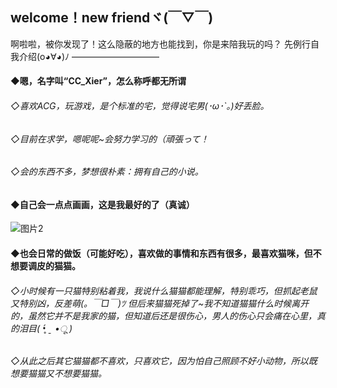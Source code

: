 ## welcome！new friendヾ(￣▽￣)
啊啦啦，被你发现了！这么隐蔽的地方也能找到，你是来陪我玩的吗？
先例行自我介绍(o◕∀◕)ﾉ
——————————
#### ◆嗯，名字叫“CC_Xier”，怎么称呼都无所谓
###### ◇喜欢ACG，玩游戏，是个标准的宅，觉得说宅男(･ω･`｡)好丢脸。
###### ◇目前在求学，嗯呢呢~会努力学习的（頑張って！
###### ◇会的东西不多，梦想很朴素：拥有自己的小说。
#### ◆自己会一点点画画，这是我最好的了（真诚）
![图片2](https://user-images.githubusercontent.com/88967533/130389638-15b2fa83-8b04-4ae9-9875-eb69ae91846e.png)

#### ◆也会日常的做饭（可能好吃），喜欢做的事情和东西有很多，最喜欢猫咪，但不想要调皮的猫猫。
###### ◇小时候有一只猫特别粘着我，我说什么猫猫都能理解，特别乖巧，但抓起老鼠又特别凶，反差萌(。￣□￣)ﾂ   但后来猫猫死掉了~我不知道猫猫什么时候离开的，虽然它并不是我家的猫，但知道后还是很伤心，男人的伤心只会痛在心里，真的泪目( •̥́ ˍ •ू ) 
###### ◇从此之后其它猫猫都不喜欢，只喜欢它，因为怕自己照顾不好小动物，所以既想要猫猫又不想要猫猫。

